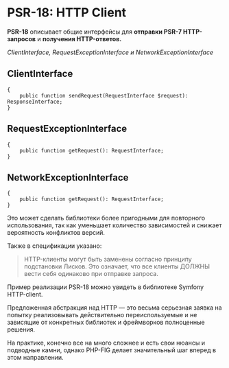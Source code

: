 # PSR-18: HTTP Client
**PSR-18** описывает общие интерфейсы для **отправки PSR-7 HTTP-запросов** и **получения HTTP-ответов.**

*ClientInterface, RequestExceptionInterface и NetworkExceptionInterface*

## ClientInterface
```interface ClientInterface
{
    public function sendRequest(RequestInterface $request): ResponseInterface;
}
```

## RequestExceptionInterface
```interface RequestExceptionInterface extends ClientExceptionInterface
{
    public function getRequest(): RequestInterface;
}
```

## NetworkExceptionInterface
```interface NetworkExceptionInterface extends ClientExceptionInterface
{
    public function getRequest(): RequestInterface;
}
```

Это может сделать библиотеки более пригодными для повторного использования, так как уменьшает количество зависимостей и снижает вероятность конфликтов версий.

Также в спецификации указано:
> HTTP-клиенты могут быть заменены согласно принципу подстановки Лисков.
Это означает, что все клиенты ДОЛЖНЫ вести себя одинаково при отправке запроса.

Пример реализации PSR-18 можно увидеть в библиотеке Symfony HTTP-client.

Предложенная абстракция над HTTP — это весьма серьезная заявка на попытку реализовывать действительно переиспользуемые и не зависящие от конкретных библиотек и фреймворков полноценные решения.

На практике, конечно все на много сложнее и есть свои нюансы и подводные камни, однако PHP-FIG делает значительный шаг вперед в этом направлении.